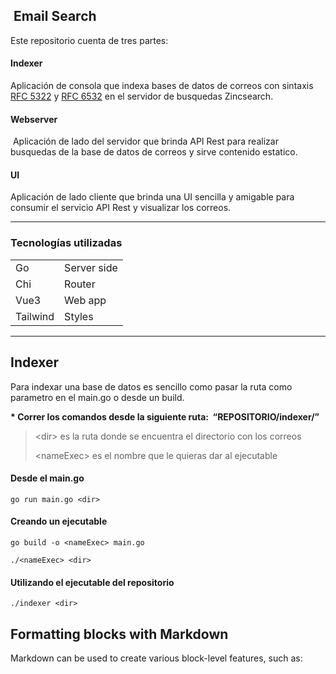 ##  Email Search

Este repositorio cuenta de tres partes:

#### **Indexer** 

Aplicación de consola que indexa bases de datos de correos con sintaxis [RFC 5322](https://rfc-editor.org/rfc/rfc5322.html) y [RFC 6532](https://rfc-editor.org/rfc/rfc6532.html) en el servidor de busquedas Zincsearch. 

#### **Webserver**

 Aplicación de lado del servidor que brinda API Rest para realizar busquedas de la base de datos de correos y sirve contenido estatico.

#### **UI** 

Aplicación de lado cliente que brinda una UI sencilla y amigable para consumir el servicio API Rest y visualizar los correos.

---

### Tecnologías utilizadas

<table><tbody><tr><td>Go</td><td>Server side</td></tr><tr><td>Chi</td><td>Router</td></tr><tr><td>Vue3</td><td>Web app</td></tr><tr><td>Tailwind</td><td>Styles</td></tr></tbody></table>

---

## Indexer

Para indexar una base de datos es sencillo como pasar la ruta como parametro en el main.go o desde un build.

**\* Correr los comandos desde la siguiente ruta:  “REPOSITORIO/indexer/”** 

> \<dir> es la ruta donde se encuentra el directorio con los correos
> 
> \<nameExec> es el nombre que le quieras dar al ejecutable

#### Desde el main.go 

```plaintext
go run main.go <dir>
```

#### Creando un ejecutable

```plaintext
go build -o <nameExec> main.go

./<nameExec> <dir>
```

#### Utilizando el ejecutable del repositorio

```plaintext
./indexer <dir>
```

## Formatting blocks with Markdown

Markdown can be used to create various block-level features, such as: